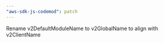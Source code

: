 ```yaml
---
"aws-sdk-js-codemod": patch
---
```


Rename v2DefaultModuleName to v2GlobalName to align with v2ClientName
